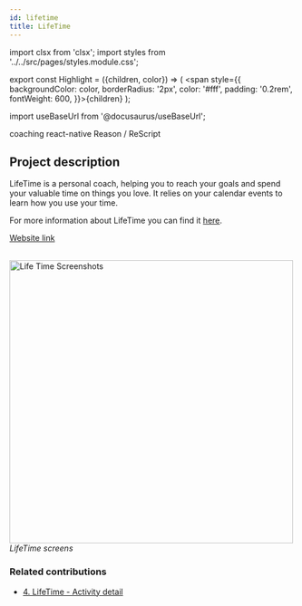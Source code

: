 ```yaml
---
id: lifetime
title: LifeTime
---
```


import clsx from 'clsx';
import styles from '../../src/pages/styles.module.css';

export const Highlight = ({children, color}) => ( <span style={{
      backgroundColor: color,
      borderRadius: '2px',
      color: '#fff',
      padding: '0.2rem',
      fontWeight: 600,
    }}>{children}</span> );

import useBaseUrl from '@docusaurus/useBaseUrl';

<div className="marginBottom">
  <span className="badge badge--secondary marginRight">coaching</span>
  <span className="badge badge--secondary marginRight">react-native</span>
  <span className="badge badge--secondary marginRight">Reason / ReScript</span>
</div>

## Project description

LifeTime is a personal coach, helping you to reach your goals and spend your valuable time on things you love.
It relies on your calendar events to learn how you use your time.

For more information about LifeTime you can find it <a href="https://github.com/MoOx/LifeTime"><Highlight color="#25c2a0">here</Highlight></a>.

<a href="https://moox.io/apps/lifetime/"><Highlight color="#25c2a0">Website link</Highlight></a>

<div className="image-wrapper">
<br/>
<img
  alt="Life Time Screenshots"
  width="500px"
  src={useBaseUrl('img/lifetime/screenshots.png')}
/>
<br/>
<em>LifeTime screens</em>
</div>

### Related contributions

- <a href="/docs/contributions/lifetime28"><Highlight color="#25c2a0">4. LifeTime - Activity detail</Highlight></a>

